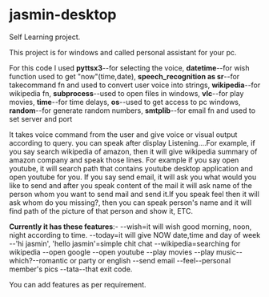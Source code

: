 # jasmin-desktop
Self Learning project.

This project is for windows and called personal assistant for your pc.

For this code I used **pyttsx3**--for selecting the voice, **datetime**--for wish function used to get "now"(time,date), **speech_recognition as sr**--for takecommand fn and used to convert user voice into strings, **wikipedia**--for wikipedia fn, **subprocess**--used to open files in windows, **vlc**--for play movies, **time**--for time delays, **os**--used to get access to pc windows, **random**--for generate random numbers, **smtplib**--for email fn and used to set server and port

It takes voice command from the user and give voice or visual output according to query. you can speak after display Listening....For example, if you say search wikipedia of amazon, then it will give wikipedia summary of amazon company and speak those lines. For example if you say open youtube, it will search path that contains youtube desktop application and open youtube for you. If you say send email, it will ask you what would you like to send and after you speak content of the mail it will ask name of the person whom you want to send mail and send it.If you speak feel then it will ask whom do you missing?, then you can speak person's name and it will find path of the picture of that person and show it, ETC.

**Currently it has these features**:-
--wish=it will wish good morning, noon, night according to time.
--today=it will give NOW date,time and day of week
--'hi jasmin', 'hello jasmin'=simple chit chat
--wikipedia=searching for wikipedia
--open google
--open youtube
--play movies
--play music--which?--romantic or party or english
--send email
--feel--personal member's pics
--tata--that exit code.

You can add features as per requirement.
